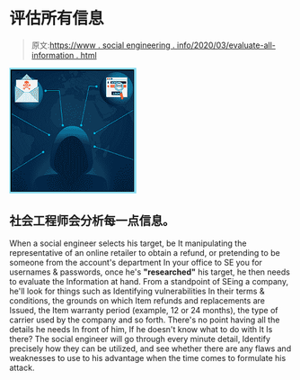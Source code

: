 # 评估所有信息

> 原文:[https://www . social engineering . info/2020/03/evaluate-all-information . html](https://www.socialengineering.info/2020/03/evaluate-all-information.html)

[![](img/644ead7bfbb012be1bc4f4c64c130455.png)](https://1.bp.blogspot.com/-laCea2cvvDo/XniJpFVLD7I/AAAAAAAAjSg/p0VPrdODTlg1Dd19gQ9LydsOrKWqDg6ygCLcBGAsYHQ/s1600/Evaluate%2BAll%2BInformation%2B1.%2Bwww.socialengineers.net.png)

## **社会工程师会分析每一点信息。**

When a social engineer selects his target, be It manipulating the representative of an online retailer to obtain a refund, or pretending to be someone from the account's department In your office to SE you for usernames & passwords, once he's **"researched"** his target, he then needs to evaluate the Information at hand.
  From a standpoint of SEing a company, he'll look for things such as Identifying vulnerabilities In their terms & conditions, the grounds on which Item refunds and replacements are Issued, the Item warranty period (example, 12 or 24 months), the type of carrier used by the company and so forth.
  There's no point having all the details he needs In front of him, If he doesn't know what to do with It Is there? The social engineer will go through every minute detail, Identify precisely how they can be utilized, and see whether there are any flaws and weaknesses to use to his advantage when the time comes to formulate his attack.